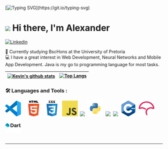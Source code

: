 
[![Typing SVG](https://readme-typing-svg.herokuapp.com?font=Courier+new&color=%23808080&size=40&width=800&duration=6969&lines=Welcome+to+my+profile!)](https://git.io/typing-svg)
# <img src="https://raw.githubusercontent.com/iampavangandhi/iampavangandhi/master/gifs/Hi.gif" width="30px"> Hi there, I'm Alexander

[![Linkedin](https://img.shields.io/badge/LinkedIn-blue?style=for-the-badge&logo=linkedin&labelColor=blue&link=https://www.linkedin.com/in/kevin-feng-87a174202/)](https://www.linkedin.com/in/alexander-muendesi-b8842523a/)

:school: Currently studying BscHons at the University of Pretoria</br>
:computer: I have a great interest in Web Development, Neural Networks and Mobile App Development. Java is my go to programming language for most tasks.</br>

| <a href="https://github.com/anuraghazra/github-readme-stats"><img align="center" src="https://github-readme-stats.vercel.app/api?username=Alexander-Muendesi&theme=github_dark&hide=contribs,issues&show_icons=true&hide_border=true" alt="Kevin's github stats" /></a> | [![Top Langs](https://github-readme-stats.vercel.app/api/top-langs/?username=Alexander-Muendesi&layout=donut&hide=powershell&theme=github_dark)](https://github.com/Alexander-Muendesi/github-readme-stats) |
| ------------- | ------------- |

### :hammer_and_wrench: Languages and Tools :
<div>
  <img width=50px src="https://raw.githubusercontent.com/github/explore/80688e429a7d4ef2fca1e82350fe8e3517d3494d/topics/visual-studio-code/visual-studio-code.png">&nbsp;&nbsp;&nbsp;
  <img width=50px src="https://raw.githubusercontent.com/github/explore/80688e429a7d4ef2fca1e82350fe8e3517d3494d/topics/html/html.png">&nbsp;
  <img width=50px src="https://raw.githubusercontent.com/github/explore/80688e429a7d4ef2fca1e82350fe8e3517d3494d/topics/css/css.png">&nbsp;
  <img width=50px src="https://raw.githubusercontent.com/github/explore/80688e429a7d4ef2fca1e82350fe8e3517d3494d/topics/javascript/javascript.png">&nbsp;
  <img width=50px src="https://seeklogo.com/images/N/nodejs-logo-FBE122E377-seeklogo.com.png">&nbsp;
  <img width=50px src="https://raw.githubusercontent.com/github/explore/80688e429a7d4ef2fca1e82350fe8e3517d3494d/topics/python/python.png">&nbsp;
  <img width=50px src="https://brandslogos.com/wp-content/uploads/images/large/java-logo-1.png">&nbsp;
  <img width=50px src="https://cdn-icons-png.flaticon.com/512/518/518713.png">&nbsp;
  <img width=50px src="https://github.com/devicons/devicon/blob/master/icons/cplusplus/cplusplus-original.svg">&nbsp;
  <img width=50px src="https://github.com/devicons/devicon/blob/master/icons/codecov/codecov-plain.svg">&nbsp;
  <img width=50px src="https://github.com/devicons/devicon/blob/master/icons/dart/dart-original-wordmark.svg">&nbsp;
</div>

</br>

---
